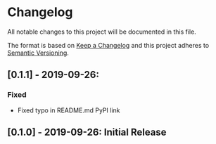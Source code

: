 # Changelog
All notable changes to this project will be documented in this file.

The format is based on [Keep a Changelog](http://keepachangelog.com/)
and this project adheres to [Semantic Versioning](http://semver.org/).


## [0.1.1] - 2019-09-26:

### Fixed
* Fixed typo in README.md PyPI link


## [0.1.0] - 2019-09-26: Initial Release
